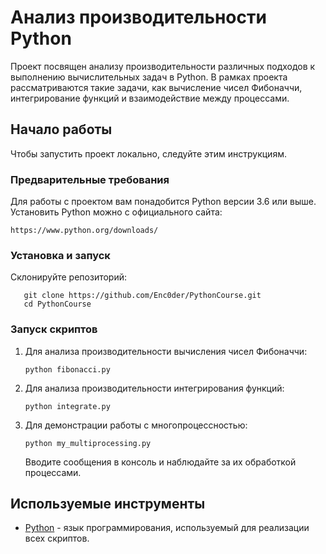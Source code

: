# Анализ производительности Python

Проект посвящен анализу производительности различных подходов к выполнению вычислительных задач в Python. В рамках проекта рассматриваются такие задачи, как вычисление чисел Фибоначчи, интегрирование функций и взаимодействие между процессами.

## Начало работы

Чтобы запустить проект локально, следуйте этим инструкциям.

### Предварительные требования

Для работы с проектом вам понадобится Python версии 3.6 или выше. Установить Python можно с официального сайта:

```
https://www.python.org/downloads/
```

### Установка и запуск

Склонируйте репозиторий:

```
   git clone https://github.com/Enc0der/PythonCourse.git
   cd PythonCourse
```

### Запуск скриптов

1. Для анализа производительности вычисления чисел Фибоначчи:

   ```
   python fibonacci.py
   ```

2. Для анализа производительности интегрирования функций:

   ```
   python integrate.py
   ```

3. Для демонстрации работы с многопроцессностью:

   ```
   python my_multiprocessing.py
   ```

   Вводите сообщения в консоль и наблюдайте за их обработкой процессами.

## Используемые инструменты

* [Python](https://www.python.org/) - язык программирования, используемый для реализации всех скриптов.

